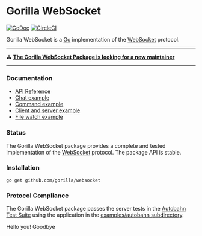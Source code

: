 # Gorilla WebSocket

[![GoDoc](https://godoc.org/github.com/gorilla/websocket?status.svg)](https://godoc.org/github.com/gorilla/websocket)
[![CircleCI](https://circleci.com/gh/gorilla/websocket.svg?style=svg)](https://circleci.com/gh/gorilla/websocket)

Gorilla WebSocket is a [Go](http://golang.org/) implementation of the
[WebSocket](http://www.rfc-editor.org/rfc/rfc6455.txt) protocol.


---

⚠️ **[The Gorilla WebSocket Package is looking for a new maintainer](https://github.com/gorilla/websocket/issues/370)**

---

### Documentation

* [API Reference](https://pkg.go.dev/github.com/gorilla/websocket?tab=doc)
* [Chat example](https://github.com/gorilla/websocket/tree/master/examples/chat)
* [Command example](https://github.com/gorilla/websocket/tree/master/examples/command)
* [Client and server example](https://github.com/gorilla/websocket/tree/master/examples/echo)
* [File watch example](https://github.com/gorilla/websocket/tree/master/examples/filewatch)

### Status

The Gorilla WebSocket package provides a complete and tested implementation of
the [WebSocket](http://www.rfc-editor.org/rfc/rfc6455.txt) protocol. The
package API is stable.

### Installation

    go get github.com/gorilla/websocket

### Protocol Compliance

The Gorilla WebSocket package passes the server tests in the [Autobahn Test
Suite](https://github.com/crossbario/autobahn-testsuite) using the application in the [examples/autobahn
subdirectory](https://github.com/gorilla/websocket/tree/master/examples/autobahn).

Hello you!
Goodbye
